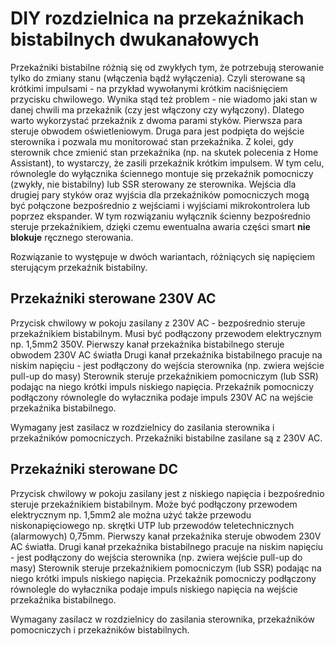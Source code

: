 # DIY rozdzielnica na przekaźnikach bistabilnych dwukanałowych
Przekaźniki bistabilne różnią się od zwykłych tym, że potrzebują sterowanie tylko do zmiany stanu (włączenia bądź wyłączenia). Czyli sterowane są krótkimi impulsami - na przykład wywołanymi krótkim naciśnięciem przycisku chwilowego.
Wynika stąd też problem - nie wiadomo jaki stan w danej chwili ma przekaźnik (czy jest włączony czy wyłączony). Dlatego warto wykorzystać przekaźnik z dwoma parami styków. Pierwsza para steruje obwodem oświetleniowym. Druga para jest podpięta do wejście sterownika i pozwala mu monitorować stan przekaźnika. Z kolei, gdy sterownik chce zmienić stan przekaźnika (np. na skutek polecenia z Home Assistant), to wystarczy, że zasili przekaźnik krótkim impulsem. W tym celu, równolegle do wyłącznika ściennego montuje się przekaźnik pomocniczy (zwykły, nie bistabilny) lub SSR sterowany ze sterownika. 
Wejścia dla drugiej pary styków oraz wyjścia dla przekaźników pomocniczych mogą być połączone bezpośrednio z wejściami i wyjściami mikrokontrolera lub poprzez ekspander.
W tym rozwiązaniu wyłącznik ścienny bezpośrednio steruje przekaźnikiem, dzięki czemu ewentualna awaria części smart **nie blokuje** ręcznego sterowania.

Rozwiązanie to występuje w dwóch wariantach, różniących się napięciem sterującym przekaźnik bistabilny.

## Przekaźniki sterowane 230V AC
Przycisk chwilowy w pokoju zasilany z 230V AC - bezpośrednio steruje przekaźnikiem bistabilnym. Musi być podłączony przewodem elektrycznym np. 1,5mm2 350V.
Pierwszy kanał przekaźnika bistabilnego steruje obwodem 230V AC światła
Drugi kanał przekaźnika bistabilnego pracuje na niskim napięciu - jest podłączony do wejścia sterownika (np. zwiera wejście pull-up do masy)
Sterownik steruje przekaźnikiem pomocniczym (lub SSR) podając na niego krótki impuls niskiego napięcia. Przekaźnik pomocniczy podłączony równolegle do wyłacznika podaje impuls 230V AC na wejście przekaźnika bistabilnego.

Wymagany jest zasilacz w rozdzielnicy do zasilania sterownika i przekaźników pomocniczych. Przekaźniki bistabilne zasilane są z 230V AC.

## Przekaźniki sterowane DC
Przycisk chwilowy w pokoju zasilany jest z niskiego napięcia i bezpośrednio steruje przekaźnikiem bistabilnym. Może być podłączony przewodem elektrycznym np. 1,5mm2 ale można użyć także przewodu niskonapięciowego np. skrętki UTP lub przewodów teletechnicznych (alarmowych) 0,75mm.
Pierwszy kanał przekaźnika steruje obwodem 230V AC światła.
Drugi kanał przekaźnika bistabilnego pracuje na niskim napięciu - jest podłączony do wejścia sterownika (np. zwiera wejście pull-up do masy)
Sterownik steruje przekaźnikiem pomocniczym (lub SSR) podając na niego krótki impuls niskiego napięcia. Przekaźnik pomocniczy podłączony równolegle do wyłacznika podaje impuls niskiego napięcia na wejście przekaźnika bistabilnego.

Wymagany zasilacz w rozdzielnicy do zasilania sterownika, przekaźników pomocniczych i przekaźników bistabilnych.
